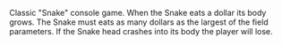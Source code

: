 Classic "Snake" console game.
When the Snake eats a dollar its body grows.
The Snake must eats as many dollars as the largest of the field parameters.
If the Snake head crashes into its body the player will lose.
